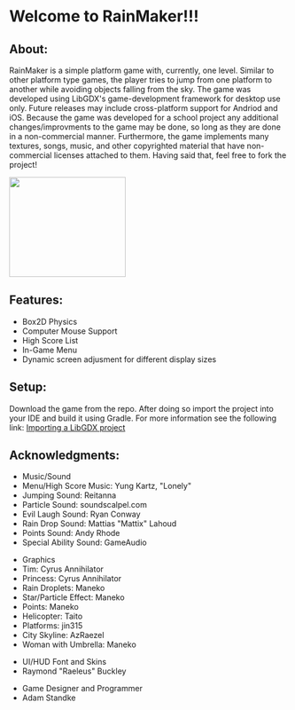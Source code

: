 <html>
<body>
<h1>Welcome to RainMaker!!!</h1>
  <div>
  <h2>About:</h2> 
    <p>RainMaker is a simple platform game with, currently, one level. Similar to other platform type games, the player
    tries to jump from one platform to another while avoiding objects falling from the sky. The game was developed using
    LibGDX's game-development framework for desktop use only. Future releases may include cross-platform support for Andriod 
    and iOS. Because the game was developed for a school project any additional changes/improvments to the game may be done, so long as they are done in a non-commercial manner. Furthermore, the game implements many textures, songs, music, and other copyrighted material that have non-commercial licenses attached to them. Having said that, feel free to fork the project!</p>
<a href="https://youtu.be/4pv1b3Cy2k4">
<img src="https://i.ytimg.com/vi/4pv1b3Cy2k4/hqdefault.jpg"  width="210" height="180" border="0">
</a>
 </div>
 <div>
  <h2>Features:</h2>
    <p>
      <ul>
        <li>Box2D Physics</li>
        <li>Computer Mouse Support </li>
        <li>High Score List</li> 
        <li>In-Game Menu</li>
        <li>Dynamic screen adjusment for different display sizes</li>
      </ul>
   </p>
  </div>
  <div>
  <h2>Setup:</h2>
     <p>Download the game from the repo. After doing so import the project into your IDE and build it using Gradle. For more information see the following link: <a href="https://libgdx.badlogicgames.com/documentation/gettingstarted/Importing%20into%20IDE.html#eclipse">Importing a LibGDX project</a> </p>
  </div>
  <div>
  <h2>Acknowledgments:</h2>
     <p>
        <ul>
        <li>Music/Sound</li>
        <li>Menu/High Score Music: Yung Kartz, "Lonely"</li>
        <li>Jumping Sound: Reitanna</li>
        <li>Particle Sound: soundscalpel.com</li> 
        <li>Evil Laugh Sound: Ryan Conway</li>
        <li>Rain Drop Sound: Mattias "Mattix" Lahoud</li>
        <li>Points Sound: Andy Rhode</li>
        <li>Special Ability Sound: GameAudio</li>
        </ul>
        <ul>
        <li>Graphics</li> 
        <li>Tim: Cyrus Annihilator</li>
        <li>Princess: Cyrus Annihilator</li>
        <li>Rain Droplets: Maneko</li>
        <li>Star/Particle Effect: Maneko</li>
        <li>Points: Maneko</li> 
        <li>Helicopter: Taito</li>
        <li>Platforms: jin315</li>
        <li>City Skyline: AzRaezel</li>
        <li>Woman with Umbrella: Maneko</li>
        </ul>
         <ul>
        <li>UI/HUD Font and Skins</li>
         <li>Raymond "Raeleus" Buckley</li> 
         </ul>
         <ul>
        <li>Game Designer and Programmer</li>
         <li>Adam Standke</li> 
    </ul> 
    </p>
  </div>
</body>
</html>

